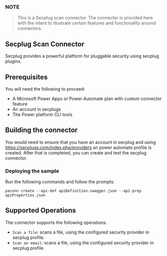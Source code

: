
### NOTE
> This is a Secplug scan connector. The connector is provided here with the intent to illustrate certain features and functionality around connectors.

## Secplug Scan Connector
Secplug provides a powerful platform for pluggable security using secplug plugins.



## Prerequisites
You will need the following to proceed:
* A Microsoft Power Apps or Power Automate plan with custom connector feature
* An account in secplugs
* The Power platform CLI tools

## Building the connector 
You would need to ensure that you have an account in secplug and using https://secplugs.com/index.php/providers an power automate profile is created.
After that is completed, you can create and test the secplug connector.

### Deploying the sample
Run the following commands and follow the prompts:

```paconn
paconn create --api-def apiDefinition.swagger.json --api-prop apiProperties.json
```

## Supported Operations
The connector supports the following operations:
* `Scan a file`: scans a file, using the configured security provider in secplug profile.
* `Scan an email`: scans a file, using the configured security provider in secplug profile.
